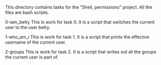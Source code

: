 This directory contains tasks for the "Shell, permissions" project. All the files are bash scripts.

0-iam_betty
This is work for task 0. It is a script that switches the current user to the user betty.

1-who_am_i
This is work for task 1. It is a script that prints the effective username of the current user.

2-groups
This is work for task 2. It is a script that writes out all the groups the current user is part of.
